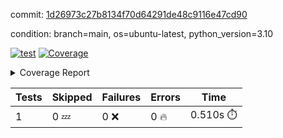 commit: [1d26973c27b8134f70d64291de48c9116e47cd90](https://github.com/rcmdnk/python-template/tree/1d26973c27b8134f70d64291de48c9116e47cd90)

condition: branch=main, os=ubuntu-latest, python_version=3.10

[![test](https://github.com/rcmdnk/python-template/actions/workflows/test.yml/badge.svg)](https://github.com/rcmdnk/python-template/actions/runs/4462120526)
<a href="https://github.com/rcmdnk/python-template/blob/1d26973c27b8134f70d64291de48c9116e47cd90/README.md"><img alt="Coverage" src="https://img.shields.io/badge/Coverage-100%25-brightgreen.svg" /></a><details><summary>Coverage Report </summary><table><tr><th>File</th><th>Stmts</th><th>Miss</th><th>Cover</th></tr><tbody><tr><td><b>TOTAL</b></td><td><b>1</b></td><td><b>0</b></td><td><b>100%</b></td></tr></tbody></table></details>

| Tests | Skipped | Failures | Errors | Time |
| ----- | ------- | -------- | -------- | ------------------ |
| 1 | 0 :zzz: | 0 :x: | 0 :fire: | 0.510s :stopwatch: |

